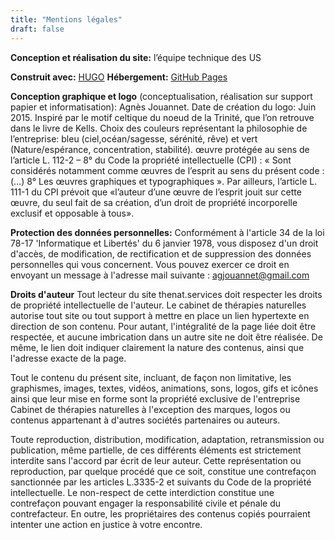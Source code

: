 ```yaml
---
title: "Mentions légales"
draft: false
---
```


**Conception et réalisation du site:** l’équipe technique des US

**Construit avec:** [HUGO](https://gohugo.io/)
**Hébergement:** [GitHub Pages](https://pages.github.com/)

**Conception graphique et logo** (conceptualisation, réalisation sur support papier et informatisation): Agnès Jouannet. Date de création du logo: Juin 2015. Inspiré par le motif celtique du noeud de la Trinité, que l’on retrouve dans le livre de Kells. Choix des couleurs représentant la philosophie de l’entreprise: bleu (ciel,océan/sagesse, sérénité, rêve) et vert (Nature/espérance, concentration, stabilité).
œuvre protégée au sens de l’article L. 112-2 – 8° du Code la propriété intellectuelle (CPI) : « Sont considérés notamment comme œuvres de l’esprit au sens du présent code : (…) 8° Les œuvres graphiques et typographiques ». Par ailleurs, l’article L. 111-1 du CPI prévoit que «l’auteur d’une œuvre de l’esprit jouit sur cette œuvre, du seul fait de sa création, d’un droit de propriété incorporelle exclusif et opposable à tous».

**Protection des données personnelles:**
Conformément à l'article 34 de la loi 78-17 'Informatique et Libertés' du 6 janvier 1978, vous disposez d'un droit d'accès, de modification, de rectification et de suppression des données personnelles qui vous concernent. Vous pouvez exercer ce droit en envoyant un message à l'adresse mail suivante : agjouannet@gmail.com

**Droits d'auteur**
Tout lecteur du site thenat.services doit respecter les droits de propriété intellectuelle de l'auteur. Le cabinet de thérapies naturelles autorise tout site ou tout support à mettre en place un lien hypertexte en direction de son contenu. Pour autant, l'intégralité de la page liée doit être respectée, et aucune imbrication dans un autre site ne doit être réalisée. De même, le lien doit indiquer clairement la nature des contenus, ainsi que l'adresse exacte de la page.

Tout le contenu du présent site, incluant, de façon non limitative, les graphismes, images, textes, vidéos, animations, sons, logos, gifs et icônes ainsi que leur mise en forme sont la propriété exclusive de l'entreprise Cabinet de thérapies naturelles à l'exception des marques, logos ou contenus appartenant à d'autres sociétés partenaires ou auteurs.

Toute reproduction, distribution, modification, adaptation, retransmission ou publication, même partielle, de ces différents éléments est strictement interdite sans l'accord par écrit de leur auteur. Cette représentation ou reproduction, par quelque procédé que ce soit, constitue une contrefaçon sanctionnée par les articles L.3335-2 et suivants du Code de la propriété intellectuelle. Le non-respect de cette interdiction constitue une contrefaçon pouvant engager la responsabilité civile et pénale du contrefacteur. En outre, les propriétaires des contenus copiés pourraient intenter une action en justice à votre encontre.

